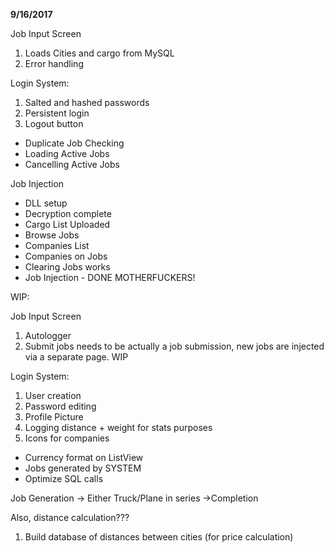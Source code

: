 **9/16/2017**

Job Input Screen
1. Loads Cities and cargo from MySQL
2. Error handling

Login System:
1. Salted and hashed passwords
2. Persistent login
3. Logout button

- Duplicate Job Checking
- Loading Active Jobs
- Cancelling Active Jobs

Job Injection
- DLL setup
- Decryption complete
- Cargo List Uploaded
- Browse Jobs
- Companies List
- Companies on Jobs
- Clearing Jobs works
- Job Injection - DONE MOTHERFUCKERS!

WIP:

Job Input Screen
1. Autologger
2. Submit jobs needs to be actually a job submission, new jobs are injected via a separate page. WIP

Login System:
1. User creation
2. Password editing
3. Profile Picture
4. Logging distance + weight for stats purposes
5. Icons for companies

- Currency format on ListView
- Jobs generated by SYSTEM
- Optimize SQL calls

Job Generation -> Either Truck/Plane in series ->Completion



Also, distance calculation???

1. Build database of distances between cities (for price calculation)
